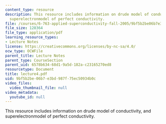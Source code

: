 ```yaml
---
content_type: resource
description: This resource includes information on drude model of conductivity, and
  superelectronmodel of perfect conductivity.
file: /courses/6-763-applied-superconductivity-fall-2005/9bf5b2be06b7e3bd987f75ec50934b0c_lecture4.pdf
file_size: 128364
file_type: application/pdf
learning_resource_types:
- Lecture Notes
license: https://creativecommons.org/licenses/by-nc-sa/4.0/
ocw_type: OCWFile
parent_title: Lecture Notes
parent_type: CourseSection
parent_uid: 6578b634-68d1-9a5d-182a-c23165270ed8
resourcetype: Document
title: lecture4.pdf
uid: 9bf5b2be-06b7-e3bd-987f-75ec50934b0c
video_files:
  video_thumbnail_file: null
video_metadata:
  youtube_id: null
---
```

This resource includes information on drude model of conductivity, and superelectronmodel of perfect conductivity.